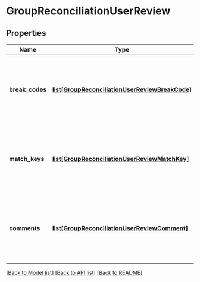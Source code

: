 # GroupReconciliationUserReview


## Properties
Name | Type | Description | Notes
------------ | ------------- | ------------- | -------------
**break_codes** | [**list[GroupReconciliationUserReviewBreakCode]**](GroupReconciliationUserReviewBreakCode.md) | A list of break codes shared between the reconciliation runs of the same run instance and result hash. | [optional] 
**match_keys** | [**list[GroupReconciliationUserReviewMatchKey]**](GroupReconciliationUserReviewMatchKey.md) | A list of match keys shared between the reconciliation runs of the same run instance and result hash. | [optional] 
**comments** | [**list[GroupReconciliationUserReviewComment]**](GroupReconciliationUserReviewComment.md) | A list of comments shared between the reconciliation runs of the same run instance and result hash. | [optional] 

[[Back to Model list]](../README.md#documentation-for-models) [[Back to API list]](../README.md#documentation-for-api-endpoints) [[Back to README]](../README.md)


